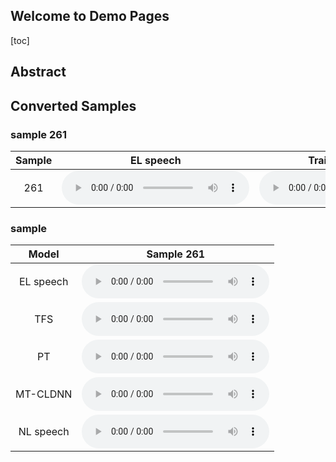 ## Welcome to Demo Pages


[toc]

<!-- You can use the [editor on GitHub](https://github.com/ymchiQQ/dedemomo/edit/gh-pages/index.md) to maintain and preview the content for your website in Markdown files. -->

## Abstract

## Converted Samples

### sample 261
| Sample | EL speech | Train from scratch | PT | MT-CLDNN |NL speech |
|:------:|:---------:|:------------------:|:--:|:--------:|:--------:|
| 261 |<audio src="data/audio/EL01/EL01_261.wav" controls preload></audio>|<audio src="data/audio/EL01/EL01_262.wav" controls preload></audio>|<audio src="data/audio/EL01/EL01_262.wav" controls preload></audio>|<audio src="data/audio/EL01/EL01_262.wav" controls preload></audio>| <audio src="data/audio/EL01/EL01_262.wav" controls preload></audio>|


### sample
|   Model   |                             Sample 261                              |
|:---------:|:-------------------------------------------------------------------:|
| EL speech | <audio src="data/audio/EL01/EL01_261.wav" controls preload></audio> |
|    TFS    | <audio src="data/audio/EL01/EL01_261.wav" controls preload></audio> |
|    PT     | <audio src="data/audio/EL01/EL01_261.wav" controls preload></audio> |
| MT-CLDNN  | <audio src="data/audio/EL01/EL01_261.wav" controls preload></audio> |
| NL speech | <audio src="data/audio/EL01/EL01_261.wav" controls preload></audio> |

